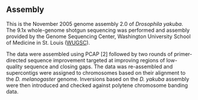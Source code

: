 Assembly
--------

This is the November 2005 genome assembly 2.0 of *Drosophila yakuba*.
The 9.1x whole-genome shotgun sequencing was performed and assembly
provided by the Genome Sequencing Center, Washington University School
of Medicine in St. Louis
([WUGSC](http://genome.wustl.edu/genomes/view/drosophila_yakuba)).

The data were assembled using PCAP \[2\] followed by two rounds of
primer-directed sequence improvement targeted at improving regions of
low-quality sequence and closing gaps. The data was re-assembled and
supercontigs were assigned to chromosomes based on their alignment to
the *D. melanogaster* genome. Inversions based on the *D. yakuba*
assembly were then introduced and checked against polytene chromosome
banding data.
